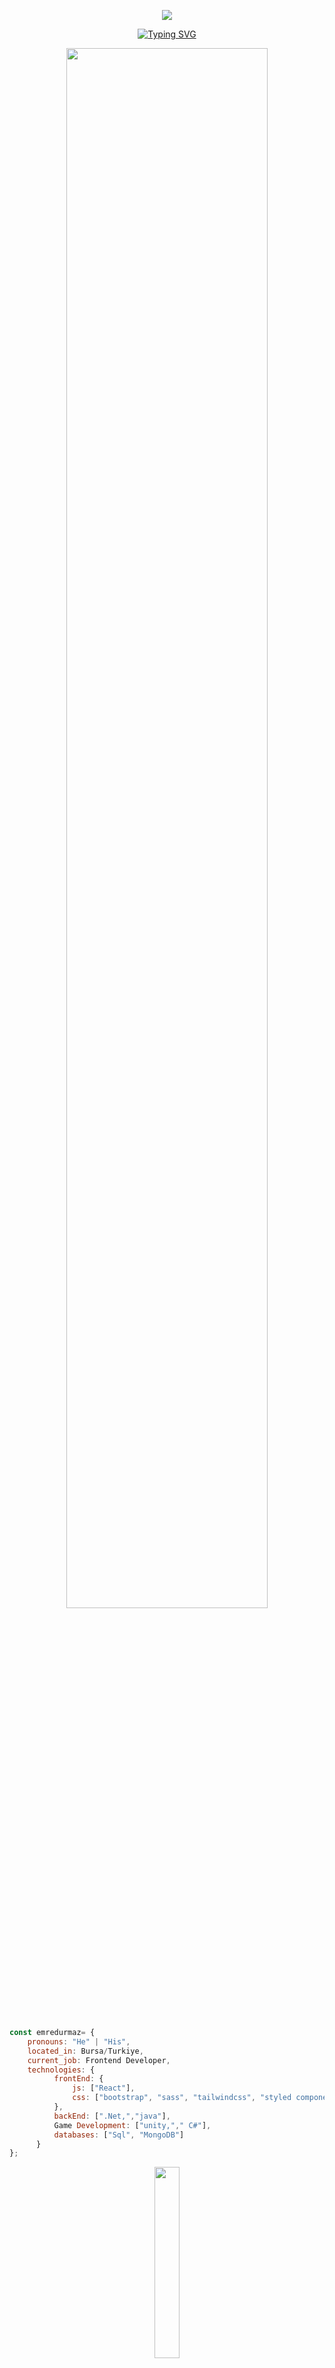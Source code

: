 <p align="center">
  <img src="https://capsule-render.vercel.app/api?type=waving&color=gradient&text=Hello!&height=100&section=header"/>
</p>

 <div align="center">
  
[![Typing SVG](https://readme-typing-svg.demolab.com?font=Roboto+Condensed&weight=600&size=21&pause=1000&color=F7AE22&center=true&vCenter=true&width=435&lines=%F0%9F%8C%99+I'm+Emre+%F0%9F%9A%80+Software+Developer)](https://git.io/typing-svg)
  
</div>


  <div align="center">
<img src="https://media.giphy.com/media/Wn74RUT0vjnoU98Hnt/giphy.gif" align="center" style="width: 80%" />
</div>

<br>
<br>

```javascript
const emredurmaz= {
    pronouns: "He" | "His",
    located_in: Bursa/Turkiye,                                 
    current_job: Frontend Developer,
    technologies: {
          frontEnd: {
              js: ["React"],
              css: ["bootstrap", "sass", "tailwindcss", "styled component"]
          },
          backEnd: [".Net,","java"],
          Game Development: ["unity,"," C#"],
          databases: ["Sql", "MongoDB"]
      }
};
```
<div align="center">
  <img src= "https://www.spongebobshop.com/cdn/shop/products/SB-Standees-Spong-1_1200x1200.jpg?v=1603744567"  align="center" style="width: 28%" />
  <div/>
<br/>

## My Skill Set  
<table align="center"><tr><td valign="top" width="33%" align="center" >
  
### Frontend  
<div align="center">  
<a href="https://reactjs.org/" target="_blank"><img style="margin: 10px" src="https://profilinator.rishav.dev/skills-assets/react-original-wordmark.svg" alt="React" height="50" /></a>  
<a href="https://getbootstrap.com/docs/3.4/javascript/" target="_blank"><img style="margin: 10px" src="https://profilinator.rishav.dev/skills-assets/bootstrap-plain.svg" alt="Bootstrap" height="50" /></a>  
<a href="https://www.w3schools.com/css/" target="_blank"><img style="margin: 10px" src="https://profilinator.rishav.dev/skills-assets/css3-original-wordmark.svg" alt="CSS3" height="50" /></a>  
<a href="https://en.wikipedia.org/wiki/HTML5" target="_blank"><img style="margin: 10px" src="https://profilinator.rishav.dev/skills-assets/html5-original-wordmark.svg" alt="HTML5" height="50" /></a>  
<a href="https://www.javascript.com/" target="_blank"><img style="margin: 10px" src="https://profilinator.rishav.dev/skills-assets/javascript-original.svg" alt="JavaScript" height="50" /></a>  
<a href="https://sass-lang.com/" target="_blank"><img style="margin: 10px" src="https://profilinator.rishav.dev/skills-assets/sass-original.svg" alt="Sass" height="50" /></a>  
<a href="https://redux.js.org/" target="_blank"><img style="margin: 10px" src="https://profilinator.rishav.dev/skills-assets/redux-original.svg" alt="Redux" height="50" /></a>  
<a href="https://www.jestjs.io/" target="_blank"><img style="margin: 10px" src="https://profilinator.rishav.dev/skills-assets/jest.svg" alt="Jest" height="50" /></a>  
</div>
</td><td valign="top" width="33%" align="center">


### Backend  
<div align="center">  
 <img height="50" src="https://upload.wikimedia.org/wikipedia/commons/e/ee/.NET_Core_Logo.svg"/>
  <img height="50" src="https://upload.wikimedia.org/wikipedia/en/3/30/Java_programming_language_logo.svg"/>
   <img height="50" src="https://seeklogo.com/images/C/c-sharp-c-logo-02F17714BA-seeklogo.com.png"/>

</div>

</td><td valign="top" width="33%" align="center">


### DevOps  
<div align="center">  
<a href="https://www.linux.org/" target="_blank"><img style="margin: 10px" src="https://profilinator.rishav.dev/skills-assets/linux-original.svg" alt="Linux" height="50" /></a>  
<a href="https://github.com/" target="_blank"><img style="margin: 10px" src="https://profilinator.rishav.dev/skills-assets/git-scm-icon.svg" alt="Git" height="50" /></a>  
<a href="https://www.gnu.org/software/bash/" target="_blank"><img style="margin: 10px" src="https://profilinator.rishav.dev/skills-assets/gnu_bash-icon.svg" alt="Bash" height="50" /></a>
 <img height="50" src="https://upload.wikimedia.org/wikipedia/commons/9/93/Amazon_Web_Services_Logo.svg"/>
</div>

</td></tr></table>  

<br/>  


## Connect with me  
<p align="center">
<a href="https://www.linkedin.com/in/emredurmaz05/">
  <img height="50" src="https://user-images.githubusercontent.com/46517096/166973395-19676cd8-f8ec-4abf-83ff-da8243505b82.png"/>
</a>
<a href="https://twitter.com/emredrmz05">
  <img height="50" src="https://user-images.githubusercontent.com/46517096/166974271-91dfa250-d70b-4cb9-8707-f1bda1b708c3.png"/>
</a>
  <a href="https://www.instagram.com/in/emredrmz05/">
  <img height="50" src="https://seeklogo.com/images/I/instagram-new-2016-logo-4773FE3F99-seeklogo.com.png"/>
</a>
</p>  
  

<br/>  


## Github Stats  

<div align="center">
  <a href="https://github.com/emredurmaz16">
  <img height="180em" src="https://github-readme-stats.vercel.app/api?username=emredurmaz16&theme=nightowl&hide_border=true&include_all_commits=false&count_private=true"/>
    <img height="180em" src="https://github-readme-streak-stats.herokuapp.com/?user=emredurmaz16&theme=nightowl&hide_border=true" />
  <img height="180em" src="https://github-readme-stats.vercel.app/api/top-langs/?username=emredurmaz16&theme=nightowl&hide_border=true&include_all_commits=false&count_private=true&layout=compact"/>
</div>





<br />

----
